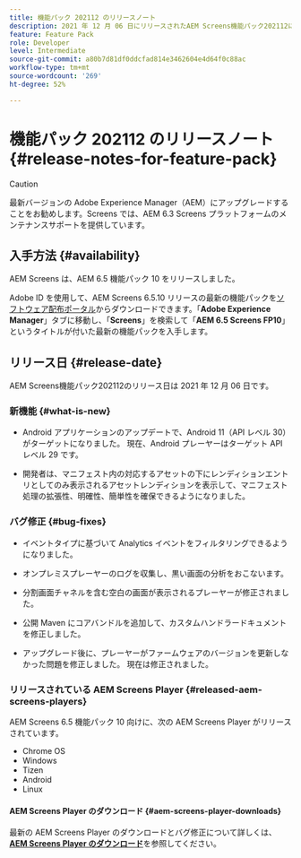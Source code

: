 ```yaml
---
title: 機能パック 202112 のリリースノート
description: 2021 年 12 月 06 日にリリースされたAEM Screens機能パック202112について説明します。
feature: Feature Pack
role: Developer
level: Intermediate
source-git-commit: a80b7d81df0ddcfad814e3462604e4d64f0c88ac
workflow-type: tm+mt
source-wordcount: '269'
ht-degree: 52%

---
```



# 機能パック 202112 のリリースノート {#release-notes-for-feature-pack}

>[!CAUTION]
>最新バージョンの Adobe Experience Manager（AEM）にアップグレードすることをお勧めします。Screens では、AEM 6.3 Screens プラットフォームのメンテナンスサポートを提供しています。

## 入手方法 {#availability}

AEM Screens は、AEM 6.5 機能パック 10 をリリースしました。

Adobe ID を使用して、AEM Screens 6.5.10 リリースの最新の機能パックを[ソフトウェア配布ポータル](https://experience.adobe.com/#/downloads/content/software-distribution/en/aem.html)からダウンロードできます。「**Adobe Experience Manager**」タブに移動し、「**Screens**」を検索して「**AEM 6.5 Screens FP10**」というタイトルが付いた最新の機能パックを入手します。

## リリース日 {#release-date}

AEM Screens機能パック202112のリリース日は 2021 年 12 月 06 日です。

### 新機能 {#what-is-new}

* Android アプリケーションのアップデートで、Android 11（API レベル 30）がターゲットになりました。 現在、Android プレーヤーはターゲット API レベル 29 です。

* 開発者は、マニフェスト内の対応するアセットの下にレンディションエントリとしてのみ表示されるアセットレンディションを表示して、マニフェスト処理の拡張性、明確性、簡単性を確保できるようになりました。

### バグ修正 {#bug-fixes}

* イベントタイプに基づいて Analytics イベントをフィルタリングできるようになりました。

* オンプレミスプレーヤーのログを収集し、黒い画面の分析をおこないます。

* 分割画面チャネルを含む空白の画面が表示されるプレーヤーが修正されました。

* 公開 Maven にコアバンドルを追加して、カスタムハンドラードキュメントを修正しました。

* アップグレード後に、プレーヤーがファームウェアのバージョンを更新しなかった問題を修正しました。 現在は修正されました。


### リリースされている AEM Screens Player {#released-aem-screens-players}

AEM Screens 6.5 機能パック 10 向けに、次の AEM Screens Player がリリースされています。

* Chrome OS
* Windows
* Tizen
* Android
* Linux

#### AEM Screens Player のダウンロード   {#aem-screens-player-downloads}

最新の AEM Screens Player のダウンロードとバグ修正について詳しくは、**[AEM Screens Player のダウンロード](https://download.macromedia.com/screens/index.html)**&#x200B;を参照してください。
